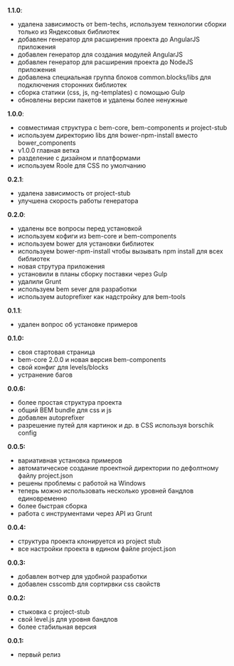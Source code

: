 __1.1.0__:

- удалена зависимость от bem-techs, используем технологии сборки только из Яндексовых библиотек
- добавлен генератор для расширения проекта до AngularJS приложения
- добавлен генератор для создания модулей AngularJS
- добавлен генератор для расширения проекта до NodeJS приложения
- добавлена специальная группа блоков common.blocks/libs для подключения сторонних библиотек
- сборка статики (css, js, ng-templates) с помощью Gulp
- обновлены версии пакетов и удалены более ненужные

__1.0.0__:

- совместимая структура с bem-core, bem-components и project-stub
- используем директорию libs для bower-npm-install вместо bower_components
- v1.0.0 главная ветка
- разделение с дизайном и платформами
- используем Roole для CSS по умолчанию

__0.2.1__:

- удалена зависимость от project-stub
- улучшена скорость работы генератора

__0.2.0__:

- удалены все вопросы перед установкой
- используем кофиги из bem-core и bem-components
- используем bower для установки библиотек
- используем bower-npm-install чтобы вызывать npm install для всех библиотек
- новая струтура приложения
- установили в планы сборку поставки через Gulp
- удалили Grunt
- используем bem sever для разработки
- используем autoprefixer как надстройку для bem-tools

__0.1.1__:

- удален вопрос об установке примеров

__0.1.0:__

- своя стартовая страница
- bem-core 2.0.0 и новая версия bem-components
- свой конфиг для levels/blocks
- устранение багов

__0.0.6:__

- более простая структура проекта
- общий BEM bundle для css и js
- добавлен autoprefixer
- разрешение путей для картинок и др. в CSS используя borschik config

__0.0.5:__

- вариативная установка примеров
- автоматическое создание проектной директории по дефолтному файлу project.json
- решены проблемы с работой на Windows
- теперь можно использовать несколько уровней бандлов единовременно
- более быстрая сборка
- работа с инструментами через API из Grunt

__0.0.4:__

- структура проекта клонируется из project stub
- все настройки проекта в едином файле project.json

__0.0.3:__

- добавлен вотчер для удобной разработки
- добавлен csscomb для сортирвки css свойств

__0.0.2:__

- стыковка с project-stub
- свой level.js для уровня бандлов
- более стабильная версия

__0.0.1:__

- первый релиз
